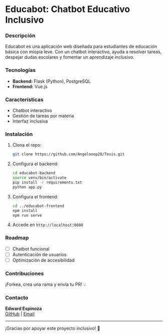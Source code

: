 # Educabot: Chatbot Educativo Inclusivo

### Descripción
Educabot es una aplicación web diseñada para estudiantes de educación básica con miopía leve. Con un chatbot interactivo, ayuda a resolver tareas, despejar dudas escolares y fomentar un aprendizaje inclusivo.

### Tecnologías
- **Backend:** Flask (Python), PostgreSQL
- **Frontend:** Vue.js

### Características
- Chatbot interactivo
- Gestión de tareas por materia
- Interfaz inclusiva

### Instalación
1. Clona el repo:
   ```bash
   git clone https://github.com/Angelooop28/Tesis.git
   ```
2. Configura el backend:
   ```bash
   cd educabot-backend
   source venv/bin/activate
   pip install -r requirements.txt
   python app.py
   ```
3. Configura el frontend:
   ```bash
   cd ../educabot-frontend
   npm install
   npm run serve
   ```
4. Accede en `http://localhost:8080`

### Roadmap
- [ ] Chatbot funcional
- [ ] Autenticación de usuarios
- [ ] Optimización de accesibilidad

### Contribuciones
¡Forkea, crea una rama y envía tu PR! 💡

### Contacto
**Edward Espinoza**  
[GitHub](https://github.com/Angelooop28) | [Email](edwardespin12@gmail.com)

---
¡Gracias por apoyar este proyecto inclusivo! 🚀
